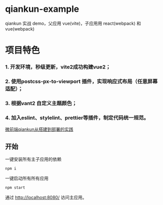 # qiankun-example

qiankun 实战 demo，父应用 vue(vite)，子应用用 react(webpack) 和 vue(webpack)

# 项目特色
### 1. 开发环境，秒级更新，vite2成功构建vue2；
### 2. 使用postcss-px-to-viewport 插件，实现响应式布局（任意屏幕适配）；
### 3. 根据vant2 自定义主题颜色；
### 4. 加入eslint、stylelint、prettier等插件，制定代码统一规范。

[微前端qiankun从搭建到部署的实践](https://juejin.im/post/6875462470593904653)

## 开始
一键安装所有主子应用的依赖
```
npm i
```

一键启动所有所有应用
```
npm start
```
通过 [http://localhost:8080/](http://localhost:8080/) 访问主应用。
